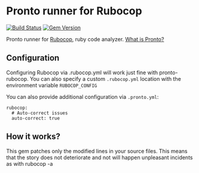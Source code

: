 # Pronto runner for Rubocop

[![Build Status](https://travis-ci.org/ByJIKaHkaz/pronto-rubocop.svg?branch=master)](https://travis-ci.org/ByJIKaHkaz/pronto-rubocop)
[![Gem Version](https://badge.fury.io/rb/pronto-rubocop-autocorrect.png)](https://badge.fury.io/rb/pronto-rubocop-autocorrect)

Pronto runner for [Rubocop](https://github.com/bbatsov/rubocop), ruby code analyzer. [What is Pronto?](https://github.com/mmozuras/pronto)

## Configuration

Configuring Rubocop via .rubocop.yml will work just fine with pronto-rubocop.
You can also specify a custom `.rubocop.yml` location with the environment variable `RUBOCOP_CONFIG`

You can also provide additional configuration via `.pronto.yml`:

    rubocop:
      # Auto-correct issues
      auto-correct: true

## How it works?

This gem patches only the modified lines in your source files. This means that the story does not deteriorate and not will happen unpleasant incidents as with rubocop -a